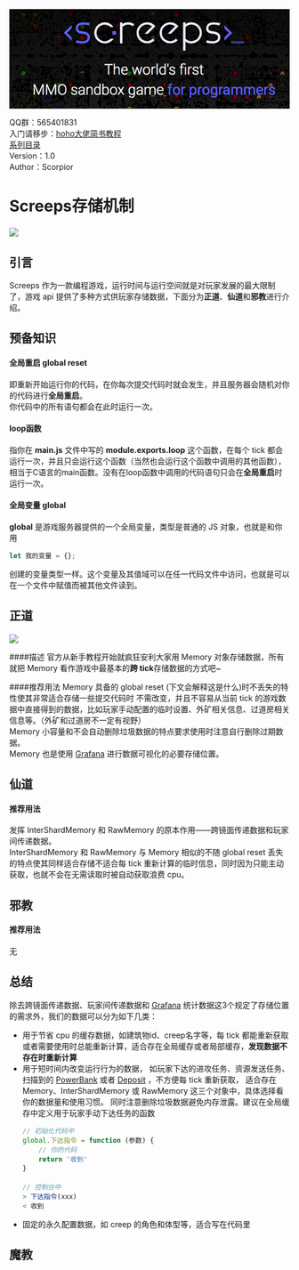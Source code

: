 <img align="center" src="./imgs/title.png">
  
QQ群：565401831  
入门请移步：[hoho大佬简书教程](https://www.jianshu.com/p/5431cb7f42d3)  
[系列目录](https://zhuanlan.zhihu.com/p/104412058)  
Version：1.0  
Author：Scorpior

# Screeps存储机制
<img align="center" src="https://imgchr.com/i/1hRhkT">

## 引言
 Screeps 作为一款编程游戏，运行时间与运行空间就是对玩家发展的最大限制了，游戏 api 提供了多种方式供玩家存储数据，下面分为**正道**、**仙道**和**邪教**进行介绍。
 
## 预备知识
#### 全局重启 global reset
即重新开始运行你的代码，在你每次提交代码时就会发生，并且服务器会随机对你的代码进行**全局重启**。  
你代码中的所有语句都会在此时运行一次。
#### loop函数
指你在 **main.js** 文件中写的 **module.exports.loop** 这个函数，在每个 tick 都会运行一次，并且只会运行这个函数（当然也会运行这个函数中调用的其他函数），相当于C语言的main函数。没有在loop函数中调用的代码语句只会在**全局重启**时运行一次。
#### 全局变量 global
**global** 是游戏服务器提供的一个全局变量，类型是普通的 JS 对象，也就是和你用  
```js
let 我的变量 = {};
```
创建的变量类型一样。这个变量及其值域可以在任一代码文件中访问，也就是可以在一个文件中赋值而被其他文件读到。
## 正道
<img align="center" src="https://imgchr.com/i/1hR4tU" width=500> 

####描述
官方从新手教程开始就疯狂安利大家用 Memory 对象存储数据，所有就把 Memory 看作游戏中最基本的**跨 tick**存储数据的方式吧~

####推荐用法
Memory 具备的 global reset (下文会解释这是什么)时不丢失的特性使其非常适合存储一些提交代码时
不需改变，并且不容易从当前 tick 的游戏数据中直接得到的数据，比如玩家手动配置的临时设置、外矿相关信息、过道房相关信息等。（外矿和过道房不一定有视野）  
Memory 小容量和不会自动删除垃圾数据的特点要求使用时注意自行删除过期数据。  
Memory 也是使用 [Grafana](https://screepspl.us/services/grafana/) 进行数据可视化的必要存储位置。

## 仙道

#### 推荐用法
发挥 InterShardMemory 和 RawMemory 的原本作用——跨镜面传递数据和玩家间传递数据。  
InterShardMemory 和 RawMemory 与 Memory 相似的不随 global reset 丢失的特点使其同样适合存储不适合每 tick 重新计算的临时信息，同时因为只能主动获取，也就不会在无需读取时被自动获取浪费 cpu。

## 邪教
#### 推荐用法
无

## 总结
除去跨镜面传递数据、玩家间传递数据和 [Grafana](https://screepspl.us/services/grafana/) 统计数据这3个规定了存储位置的需求外，我们的数据可以分为如下几类：
* 用于节省 cpu 的缓存数据，如建筑物id、creep名字等，每 tick 都能重新获取或者需要使用时总能重新计算，适合存在全局缓存或者局部缓存，**发现数据不存在时重新计算**
* 用于短时间内改变运行行为的数据， 
如玩家下达的进攻任务、资源发送任务、扫描到的 [PowerBank](https://screeps-cn.github.io/power.html#超能宝库（Power-Bank）) 
或者 [Deposit](https://screeps-cn.github.io/resources.html#采集) ，不方便每 tick 重新获取，
适合存在 Memory、InterShardMemory 或 RawMemory 这三个对象中，具体选择看你的数据量和使用习惯。
同时注意删除垃圾数据避免内存泄露。建议在全局缓存中定义用于玩家手动下达任务的函数
    ```js
    // 初始化代码中
    global.下达指令 = function (参数) {
        // 你的代码
        return '收到'
    }
    
    // 控制台中
    > 下达指令(xxx)
    < 收到
    ```
* 固定的永久配置数据，如 creep 的角色和体型等，适合写在代码里
## 魔教

